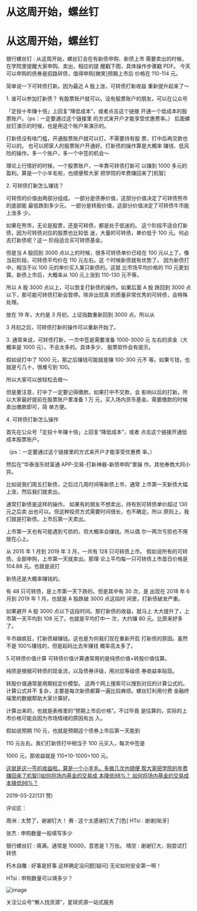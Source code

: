 # 从这周开始，螺丝钉

# 从这周开始，螺丝钉

银行螺丝钉 : 从这周开始，螺丝钉会在有新债申购、新债上市 需要卖出的时候，在学院里提醒大家申购、卖出，相应的提 醒戳下图，具体操作步骤戳 PDF。 今天可以申购的债券是招路转债，值得申购[微笑]预期上市后 价格在 110-114 元。

简单说一下可转债打新。因为最近 A 股上涨，可转债打新收益 重新提升起来了～

1\. 谁可以参加打新债？ 有股票账户就可以。没有股票账户的朋友，可以在公众号

「定投十年赚十倍」上回复“降低成本”，或者点击这个链接 开通一个低成本的股票账户。（ps：一定要通过这个链接里 的方式来开户才能享受优惠费率。） 后面螺丝钉演示的时候，也是用这个账户来演示的。

打新债没有啥门槛，开通股票账户就可以打。不需要持有股 票，打中后再交款也可以的。 也可以把家人的股票账户开通好。打新债的操作算是大概率 赚钱、低风险的操作。多一个账户，多一个中签的机会～

理论上行情好的时候，一个股票账户，一年靠可转债打新可 以赚到 1000 多元的盈利。算是一个小羊毛啦，也顺便帮大家 把学院的年费赚回来了[机智]

2\. 可转债打新怎么赚钱？

可转债的价值由两部分组成。 一部分是债券价值，这部分价值决定了可转债熊市的底部能 最低跌到多少元。 一部分是转股价值，这部分价值决定了可转债牛市能上涨多 少。

如果在熊市，无论是股票，还是可转债，都是处于低迷的。 这个阶段不适合打新债，因为可转债对应的股票也比较低 迷，大量的可转债，单价低于 100 元。何必去打新债呢？这一 阶段适合买可转债基金。

但是当 A 股回到 3000 点以上的时候，很多可转债单价已经在 100 元以上了。像当前阶段，可转债平均价在 110 元左右。这 个时候新债就有优势了。 因为新债打中，相当于以 100 元的单价买入某只新债的。这就 比市场平均价格的 110 元更划算。新债上市后，大概率从 100 元上涨到 110-130 元不等。

所以 A 股 3000 点以上，可以恢复打新债的操作。如果后面 A 股 跌回到 3000 点以下，那可能可转债打新会暂停。除非出现真 的质量非常优秀的可转债，会特殊处理。

放在 19 年，大约是 3 月初，上证指数重新回到 3000 点。所以从

3 月初之后，可转债打新的操作可以重新开始了。

3\. 通常来说，可转债打新，一次中签是需要准备 1000-3000 元 左右的资金（大概率是 1000 元）。不会太多的。具体多少， 股票软件会有提示。

假如说打中了 1000 元，那之后赚钱可能就是赚 100-300 元不 等。如果亏钱，也就是亏几十，很难亏到 100。

所以大家可以放轻松去做～

但是要注意，打中了一定要记得缴款。如果打中不交款，会 影响以后的打新。所以大家最好提前在股票账户里准备 1 万 元，买入场内货币基金。需要缴款的时候卖出缴款即可，简 单方便。

4\. 可转债打新怎么操作

首先在公众号「定投十年赚十倍」上回复“降低成本”，或者 点击这个链接开通低成本股票账户。

（ps：一定要通过这个链接里的方式来开户才能享受优惠费 率。）

然后在“华泰涨乐财富通 APP-交易-打新神器-新债申购”里操 作。其他券商大同小异。

比如说我们周五打新债，之后过几周时间等新债上市，通常 上市第一天新债大幅上涨，然后我们就卖出。

通常打新债是这样的操作。 如果有的朋友不想卖出，持有到可转债单价超过 130 元之后卖 出也可以。但这种投资方式需要时间很长，也不确定。所以 原则上，我们就是打新债。上市后第一天卖出。

上市第一天也有可能遇到亏损的，但大概率会赚钱。所以偶 尔一两次亏损也不用放在心上。

从 2015 年 1 月到 2019 年 3 月，一共有 128 只可转债上市。 假如说所有的可转债，全部申购，上市第一天就卖出。那理 论上平均每一只可转债上市首日价格是 104.88 元。也就是说打

新债还是大概率赚钱的。

有 48 只可转债，是上市第一天下跌的。但是其中有 30 次，是 出现在 2018 年 6 月到 2019 年 1 月，也就是 A 股跌破 3000 点这段时 间里，打新债破发严重。

如果避开 A 股 3000 点以下这段时间。那打新债的收益，就马上 大大提升了，上市第一天平均到 108 元了。也就是平均打中一 次，大约赚 80 元。比原来好多了。

牛市越疯狂，打新债越赚钱。这也是为何我们现在重新开启 打新债的原因。虽然不是 100%赚钱的，但是起码比去年赚钱 概率高太多了。

5.可转债价值计算 可转债价值计算通常用的是纯债价值+转股价值估算。

纯债是根据可转债的现金流，以及债券评级，用对应等级债 券收益率贴现。

转股价值通常是用期权定价模型。 这两个网上搜索可以搜到对应的计算公式的。计算公式并不 复杂，主要是每次新债都算一遍比较麻烦。螺丝钉利用付费 金融终端里的数据帮助大家计算好。

计算出来的，也就是表格里的“预期上市后价格”。不过毕竟 是估算的，实际的上市价格可能会因为市场情绪的原因有出 入。

假如说预期 110 元，也就是预期这个债券上市后第一天能到

110 元左右。我们打新债打中相当于 100 元买入，每次中签是

1000 元，那收益就是 110*10-1000=100 元。

[这就是这一签的收益啦，算是一个小羊毛。多做几次也顺便 帮大家把学院的年费赚回来了](https://mp.weixin.qq.com/s/0lOzQIbPCc5gD_z7RoNIFQ)[机智](https://mp.weixin.qq.com/s/0lOzQIbPCc5gD_z7RoNIFQ)[][如何将场内基金的交易成 本降低](https://mp.weixin.qq.com/s/0lOzQIbPCc5gD_z7RoNIFQ)[98%](https://mp.weixin.qq.com/s/0lOzQIbPCc5gD_z7RoNIFQ)[？ 如何将场内基金的交易成本降低](https://mp.weixin.qq.com/s/0lOzQIbPCc5gD_z7RoNIFQ)[98%](https://mp.weixin.qq.com/s/0lOzQIbPCc5gD_z7RoNIFQ)[？](https://mp.weixin.qq.com/s/0lOzQIbPCc5gD_z7RoNIFQ)

2019-03-22(131 赞)

评论区：

周洲 : 太赞了，谢谢钉大！ 赛 : 这个太感谢钉大了[色] HTsi : 谢谢[呲牙]

张杰 : 申购数量一般填写多少

银行螺丝钉 : 填满。通常是 10000，意思是 1 万张。 晴空 : 谢谢钉大，刚尝试打转债

朽木自雕 : 好事是好事 这样确定没问题[疑问] 无论如何安全第一啊！

HTsi : 申购数量可以填多少？

![image](img/Image_0471.png)

关注公众号"懒人找资源"，星球资源一站式服务